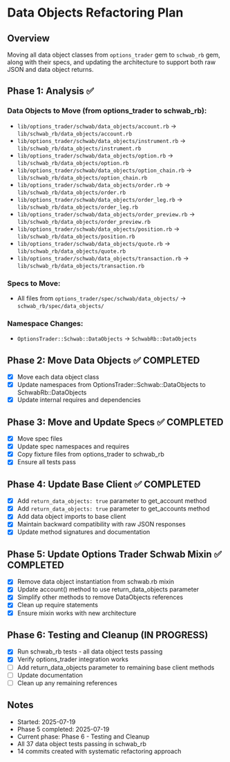 # Data Objects Refactoring Plan

## Overview
Moving all data object classes from `options_trader` gem to `schwab_rb` gem, along with their specs, and updating the architecture to support both raw JSON and data object returns.

## Phase 1: Analysis ✅

### Data Objects to Move (from options_trader to schwab_rb):
- `lib/options_trader/schwab/data_objects/account.rb` → `lib/schwab_rb/data_objects/account.rb`
- `lib/options_trader/schwab/data_objects/instrument.rb` → `lib/schwab_rb/data_objects/instrument.rb`
- `lib/options_trader/schwab/data_objects/option.rb` → `lib/schwab_rb/data_objects/option.rb`
- `lib/options_trader/schwab/data_objects/option_chain.rb` → `lib/schwab_rb/data_objects/option_chain.rb`
- `lib/options_trader/schwab/data_objects/order.rb` → `lib/schwab_rb/data_objects/order.rb`
- `lib/options_trader/schwab/data_objects/order_leg.rb` → `lib/schwab_rb/data_objects/order_leg.rb`
- `lib/options_trader/schwab/data_objects/order_preview.rb` → `lib/schwab_rb/data_objects/order_preview.rb`
- `lib/options_trader/schwab/data_objects/position.rb` → `lib/schwab_rb/data_objects/position.rb`
- `lib/options_trader/schwab/data_objects/quote.rb` → `lib/schwab_rb/data_objects/quote.rb`
- `lib/options_trader/schwab/data_objects/transaction.rb` → `lib/schwab_rb/data_objects/transaction.rb`

### Specs to Move:
- All files from `options_trader/spec/schwab/data_objects/` → `schwab_rb/spec/data_objects/`

### Namespace Changes:
- `OptionsTrader::Schwab::DataObjects` → `SchwabRb::DataObjects`

## Phase 2: Move Data Objects ✅ COMPLETED
- [x] Move each data object class
- [x] Update namespaces from OptionsTrader::Schwab::DataObjects to SchwabRb::DataObjects
- [x] Update internal requires and dependencies

## Phase 3: Move and Update Specs ✅ COMPLETED
- [x] Move spec files
- [x] Update spec namespaces and requires
- [x] Copy fixture files from options_trader to schwab_rb
- [x] Ensure all tests pass

## Phase 4: Update Base Client ✅ COMPLETED
- [x] Add `return_data_objects: true` parameter to get_account method
- [x] Add `return_data_objects: true` parameter to get_accounts method  
- [x] Add data object imports to base client
- [x] Maintain backward compatibility with raw JSON responses
- [x] Update method signatures and documentation

## Phase 5: Update Options Trader Schwab Mixin ✅ COMPLETED
- [x] Remove data object instantiation from schwab.rb mixin
- [x] Update account() method to use return_data_objects parameter
- [x] Simplify other methods to remove DataObjects references
- [x] Clean up require statements
- [x] Ensure mixin works with new architecture

## Phase 6: Testing and Cleanup (IN PROGRESS)
- [x] Run schwab_rb tests - all data object tests passing
- [x] Verify options_trader integration works
- [ ] Add return_data_objects parameter to remaining base client methods
- [ ] Update documentation
- [ ] Clean up any remaining references

## Notes
- Started: 2025-07-19
- Phase 5 completed: 2025-07-19
- Current phase: Phase 6 - Testing and Cleanup
- All 37 data object tests passing in schwab_rb
- 14 commits created with systematic refactoring approach
